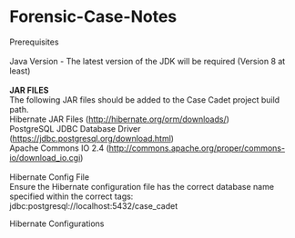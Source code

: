 # Forensic-Case-Notes

Prerequisites <br /><br />
Java Version - The latest version of the JDK will be required (Version 8 at least)<br /><br />
<b>JAR FILES</b><br />
The following JAR files should be added to the Case Cadet project build path.<br />
Hibernate JAR Files (http://hibernate.org/orm/downloads/)<br />
PostgreSQL JDBC Database Driver (https://jdbc.postgresql.org/download.html)<br />
Apache Commons IO 2.4 (http://commons.apache.org/proper/commons-io/download_io.cgi)
<br /><br />
Hibernate Config File<br />
Ensure the Hibernate configuration file has the correct database name specified within the correct tags:<br />
     <property name="connection.url">jdbc:postgresql://localhost:5432/case_cadet</property>


Hibernate Configurations
